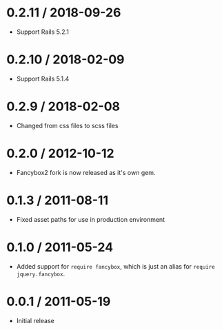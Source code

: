 # 0.2.11 / 2018-09-26
* Support Rails 5.2.1

# 0.2.10 / 2018-02-09
* Support Rails 5.1.4

# 0.2.9 / 2018-02-08
* Changed from css files to scss files

# 0.2.0 / 2012-10-12
* Fancybox2 fork is now released as it's own gem.

# 0.1.3 / 2011-08-11

* Fixed asset paths for use in production environment

# 0.1.0 / 2011-05-24

* Added support for `require fancybox`, which is just an alias for
  `require jquery.fancybox`.

# 0.0.1 / 2011-05-19

* Initial release